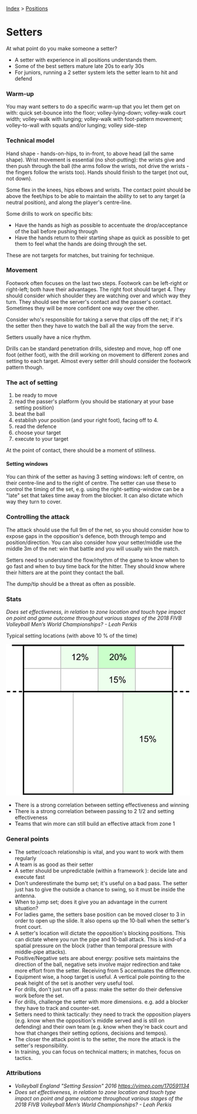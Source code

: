 [Index](../README.md) > [Positions](./Positions.md)

# Setters

At what point do you make someone a setter?

- A setter with experience in all positions understands them.
- Some of the best setters mature late 20s to early 30s
- For juniors, running a 2 setter system lets the setter learn to hit and defend

### Warm-up

You may want setters to do a specific warm-up that you let them get on with: quick set-bounce into the floor; volley-lying-down; volley-walk court width; volley-walk with lunging; volley-walk with foot-pattern movement; volley-to-wall with squats and/or lunging; volley side-step

### Technical model

Hand shape - hands-on-hips, to in-front, to above head (all the same shape).  Wrist movement is essential (no shot-putting): the wrists give and then push through the ball (the arms follow the wrists, not drive the wrists - the fingers follow the wrists too).  Hands should finish to the target (not out, not down).

Some flex in the knees, hips elbows and wrists.  The contact point should be above the feet/hips to be able to maintain the ability to set to any target (a neutral position), and along the player's centre-line.

Some drills to work on specific bits:

- Have the hands as high as possible to accentuate the drop/acceptance of the ball before pushing through
- Have the hands return to their starting shape as quick as possible to get them to feel what the hands are doing through the set.

These are not targets for matches, but training for technique.

### Movement

Footwork often focuses on the last two steps.  Footwork can be left-right or right-left; both have their advantages.  The right foot should target 4.  They should consider which shoulder they are watching over and which way they turn.  They should see the server's contact and the passer's contact.  Sometimes they will be more confident one way over the other.

Consider who's responsible for taking a serve that clips off the net; if it's the setter then they have to watch the ball all the way from the serve.

Setters usually have a nice rhythm.

Drills can be standard penetration drills, sidestep and move, hop off one foot (either foot), with the drill working on movement to different zones and setting to each target.  Almost every setter drill should consider the footwork pattern though.

### The act of setting

1. be ready to move
2. read the passer's platform (you should be stationary at your base setting position)
3. beat the ball
4. establish your position (and your right foot), facing off to 4.
5. read the defence
6. choose your target
7. execute to your target

At the point of contact, there should be a moment of stillness.

#### Setting windows

You can think of the setter as having 3 setting windows: left of centre, on their centre-line and to the right of centre.  The setter can use these to control the timing of the set, e.g. using the right-setting-window can be a "late" set that takes time away from the blocker.  It can also dictate which way they turn to cover.

### Controlling the attack

The attack should use the full 9m of the net, so you should consider how to expose gaps in the opposition's defence, both through tempo and position/direction.  You can also consider how your setter/middle use the middle 3m of the net: win that battle and you will usually win the match.

Setters need to understand the flow/rhythm of the game to know when to go fast and when to buy time back for the hitter.  They should know where their hitters are at the point they contact the ball.

The dump/tip should be a threat as often as possible.

### Stats

_Does set effectiveness, in relation to zone location and touch type impact on point and game outcome throughout various stages of the 2018 FIVB Volleyball Men’s World Championships? - Leah Perkis_

Typical setting locations (with above 10 % of the time)

<img alt="Setter percentages, 35% zone two and a half, 15% zone one, 15% zone three and a half" width="500" src="../images/Setter-Location-Percentage.png" />

- There is a strong correlation between setting effectiveness and winning
- There is a strong correlation between passing to 2 1/2 and setting effectiveness
- Teams that win more can still build an effective attack from zone 1

### General points

- The setter/coach relationship is vital, and you want to work with them regularly
- A team is as good as their setter
- A setter should be unpredictable (within a framework ): decide late and execute fast
- Don't underestimate the bump set; it's useful on a bad pass.  The setter just has to give the outside a chance to swing, so it must be inside the antenna.
- When to jump set; does it give you an advantage in the current situation?
- For ladies game, the setters base position can be moved closer to 3 in order to open up the slide.  It also opens up the 10-ball when the setter's front court.
- A setter's location will dictate the opposition's blocking positions.  This can dictate where you run the pipe and 10-ball attack.  This is kind-of a spatial pressure on the block (rather than temporal pressure with middle-pipe attacks).
- Positive/Negative sets are about energy: positive sets maintains the direction of the ball, negative sets involve major redirection and take more effort from the setter.  Receiving from 5 accentuates the difference.
- Equipment wise, a hoop target is useful.  A vertical pole pointing to the peak height of the set is another very useful tool.
- For drills, don't just run off a pass: make the setter do their defensive work before the set.
- For drills, challenge the setter with more dimensions.  e.g. add a blocker they have to track and counter-set.
- Setters need to think tactically: they need to track the opposition players (e.g. know when the opposition's middle served and is still on defending) and their own team (e.g. know when they're back court and how that changes their setting options, decisions and tempos).
- The closer the attack point is to the setter, the more the attack is the setter's responsibility.
- In training, you can focus on technical matters; in matches, focus on tactics.

### Attributions

- _Volleyball England "Setting Session" 2016 https://vimeo.com/170591134_
- _Does set effectiveness, in relation to zone location and touch type impact on point and game outcome throughout various stages of the 2018 FIVB Volleyball Men’s World Championships? - Leah Perkis_
